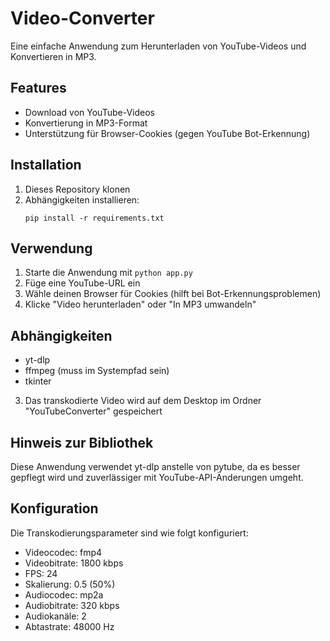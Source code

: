 # Video-Converter

Eine einfache Anwendung zum Herunterladen von YouTube-Videos und Konvertieren in MP3.

## Features

- Download von YouTube-Videos
- Konvertierung in MP3-Format
- Unterstützung für Browser-Cookies (gegen YouTube Bot-Erkennung)

## Installation

1. Dieses Repository klonen
2. Abhängigkeiten installieren:
   ```
   pip install -r requirements.txt
   ```

## Verwendung

1. Starte die Anwendung mit `python app.py`
2. Füge eine YouTube-URL ein
3. Wähle deinen Browser für Cookies (hilft bei Bot-Erkennungsproblemen)
4. Klicke "Video herunterladen" oder "In MP3 umwandeln"

## Abhängigkeiten

- yt-dlp
- ffmpeg (muss im Systempfad sein)
- tkinter
3. Das transkodierte Video wird auf dem Desktop im Ordner "YouTubeConverter" gespeichert

## Hinweis zur Bibliothek

Diese Anwendung verwendet yt-dlp anstelle von pytube, da es besser gepflegt wird und zuverlässiger mit YouTube-API-Änderungen umgeht.

## Konfiguration

Die Transkodierungsparameter sind wie folgt konfiguriert:
- Videocodec: fmp4
- Videobitrate: 1800 kbps
- FPS: 24
- Skalierung: 0.5 (50%)
- Audiocodec: mp2a
- Audiobitrate: 320 kbps
- Audiokanäle: 2
- Abtastrate: 48000 Hz
